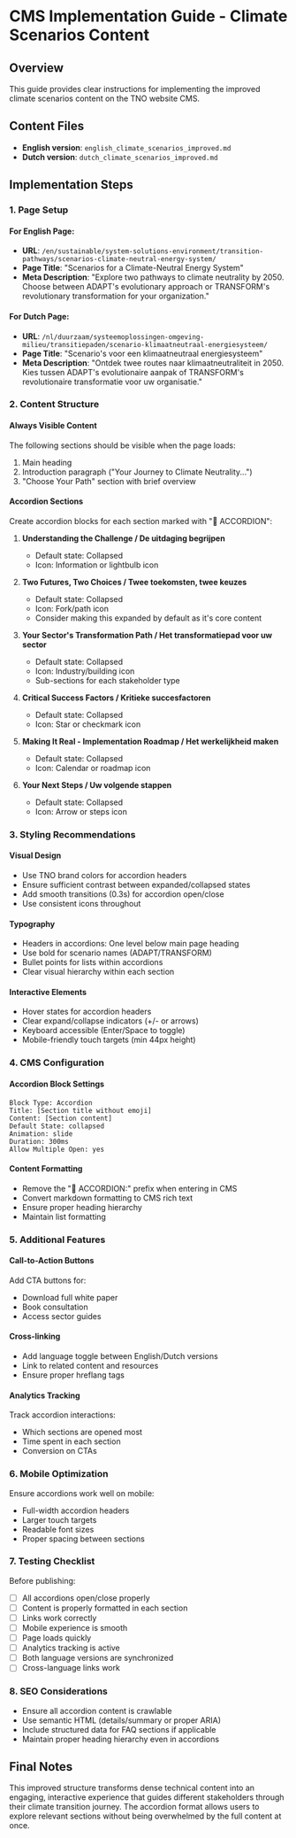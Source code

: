 # CMS Implementation Guide - Climate Scenarios Content

## Overview
This guide provides clear instructions for implementing the improved climate scenarios content on the TNO website CMS.

## Content Files
- **English version**: `english_climate_scenarios_improved.md`
- **Dutch version**: `dutch_climate_scenarios_improved.md`

## Implementation Steps

### 1. Page Setup

#### For English Page:
- **URL**: `/en/sustainable/system-solutions-environment/transition-pathways/scenarios-climate-neutral-energy-system/`
- **Page Title**: "Scenarios for a Climate-Neutral Energy System"
- **Meta Description**: "Explore two pathways to climate neutrality by 2050. Choose between ADAPT's evolutionary approach or TRANSFORM's revolutionary transformation for your organization."

#### For Dutch Page:
- **URL**: `/nl/duurzaam/systeemoplossingen-omgeving-milieu/transitiepaden/scenario-klimaatneutraal-energiesysteem/`
- **Page Title**: "Scenario's voor een klimaatneutraal energiesysteem"
- **Meta Description**: "Ontdek twee routes naar klimaatneutraliteit in 2050. Kies tussen ADAPT's evolutionaire aanpak of TRANSFORM's revolutionaire transformatie voor uw organisatie."

### 2. Content Structure

#### Always Visible Content
The following sections should be visible when the page loads:
1. Main heading
2. Introduction paragraph ("Your Journey to Climate Neutrality...")
3. "Choose Your Path" section with brief overview

#### Accordion Sections
Create accordion blocks for each section marked with "🔽 ACCORDION":

1. **Understanding the Challenge / De uitdaging begrijpen**
   - Default state: Collapsed
   - Icon: Information or lightbulb icon

2. **Two Futures, Two Choices / Twee toekomsten, twee keuzes**
   - Default state: Collapsed
   - Icon: Fork/path icon
   - Consider making this expanded by default as it's core content

3. **Your Sector's Transformation Path / Het transformatiepad voor uw sector**
   - Default state: Collapsed
   - Icon: Industry/building icon
   - Sub-sections for each stakeholder type

4. **Critical Success Factors / Kritieke succesfactoren**
   - Default state: Collapsed
   - Icon: Star or checkmark icon

5. **Making It Real - Implementation Roadmap / Het werkelijkheid maken**
   - Default state: Collapsed
   - Icon: Calendar or roadmap icon

6. **Your Next Steps / Uw volgende stappen**
   - Default state: Collapsed
   - Icon: Arrow or steps icon

### 3. Styling Recommendations

#### Visual Design
- Use TNO brand colors for accordion headers
- Ensure sufficient contrast between expanded/collapsed states
- Add smooth transitions (0.3s) for accordion open/close
- Use consistent icons throughout

#### Typography
- Headers in accordions: One level below main page heading
- Use bold for scenario names (ADAPT/TRANSFORM)
- Bullet points for lists within accordions
- Clear visual hierarchy within each section

#### Interactive Elements
- Hover states for accordion headers
- Clear expand/collapse indicators (+/- or arrows)
- Keyboard accessible (Enter/Space to toggle)
- Mobile-friendly touch targets (min 44px height)

### 4. CMS Configuration

#### Accordion Block Settings
```
Block Type: Accordion
Title: [Section title without emoji]
Content: [Section content]
Default State: collapsed
Animation: slide
Duration: 300ms
Allow Multiple Open: yes
```

#### Content Formatting
- Remove the "🔽 ACCORDION:" prefix when entering in CMS
- Convert markdown formatting to CMS rich text
- Ensure proper heading hierarchy
- Maintain list formatting

### 5. Additional Features

#### Call-to-Action Buttons
Add CTA buttons for:
- Download full white paper
- Book consultation
- Access sector guides

#### Cross-linking
- Add language toggle between English/Dutch versions
- Link to related content and resources
- Ensure proper hreflang tags

#### Analytics Tracking
Track accordion interactions:
- Which sections are opened most
- Time spent in each section
- Conversion on CTAs

### 6. Mobile Optimization

Ensure accordions work well on mobile:
- Full-width accordion headers
- Larger touch targets
- Readable font sizes
- Proper spacing between sections

### 7. Testing Checklist

Before publishing:
- [ ] All accordions open/close properly
- [ ] Content is properly formatted in each section
- [ ] Links work correctly
- [ ] Mobile experience is smooth
- [ ] Page loads quickly
- [ ] Analytics tracking is active
- [ ] Both language versions are synchronized
- [ ] Cross-language links work

### 8. SEO Considerations

- Ensure all accordion content is crawlable
- Use semantic HTML (details/summary or proper ARIA)
- Include structured data for FAQ sections if applicable
- Maintain proper heading hierarchy even in accordions

## Final Notes

This improved structure transforms dense technical content into an engaging, interactive experience that guides different stakeholders through their climate transition journey. The accordion format allows users to explore relevant sections without being overwhelmed by the full content at once.